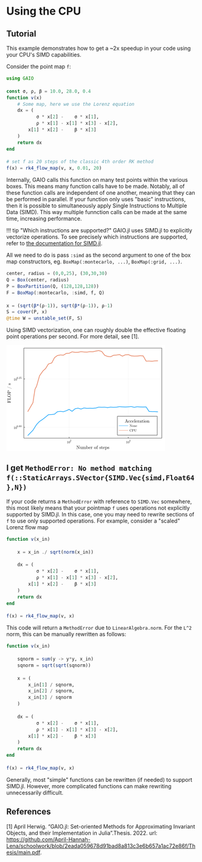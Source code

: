 # Using the CPU

## Tutorial

This example demonstrates how to get a ~2x speedup in your code using your CPU's SIMD capabilities. 

Consider the point map `f`:
```julia
using GAIO

const σ, ρ, β = 10.0, 28.0, 0.4
function v(x)
    # Some map, here we use the Lorenz equation
    dx = (
           σ * x[2] -    σ * x[1],
           ρ * x[1] - x[1] * x[3] - x[2],
        x[1] * x[2] -    β * x[3]
    )
    return dx
end

# set f as 20 steps of the classic 4th order RK method
f(x) = rk4_flow_map(v, x, 0.01, 20)
```

Internally, GAIO calls this function on many test points within the various boxes. This means many function calls have to be made. Notably, all of these function calls are independent of one another, meaning that they can be performed in parallel. If your function only uses "basic" instructions, then it is possible to simultaneously apply Single Instructions to Multiple Data (SIMD). This way multiple funnction calls can be made at the same time, increasing performance. 

!!! tip "Which instructions are supported?"
    GAIO.jl uses SIMD.jl to explicitly vectorize operations. To see precisely which instructions are supported, refer to [the documentation for SIMD.jl](https://github.com/eschnett/SIMD.jl.git). 

All we need to do is pass `:simd` as the second argument to one of the box map constructors, eg. `BoxMap(:montecarlo, ...)`, `BoxMap(:grid, ...)`. 
```julia
center, radius = (0,0,25), (30,30,30)
Q = Box(center, radius)
P = BoxPartition(Q, (128,128,128))
F = BoxMap(:montecarlo, :simd, f, Q)

x = (sqrt(β*(ρ-1)), sqrt(β*(ρ-1)), ρ-1)
S = cover(P, x)
@time W = unstable_set(F, S)
```

Using SIMD vectorization, one can roughly double the effective floating point operations per second. For more detail, see [1]. 

![performance metrics](assets/flops_cpu_loglog.png)

## I get `MethodError: No method matching f(::StaticArrays.SVector{SIMD.Vec{simd,Float64},N})`

If your code returns a `MethodError` with reference to `SIMD.Vec` somewhere, this most likely means that your pointmap `f` uses operations not explicitly supported by SIMD.jl. In this case, one you may need to rewrite sections of `f` to use only supported operations. For example, consider a "scaled" Lorenz flow map 
```julia
function v(x_in)
    
    x = x_in ./ sqrt(norm(x_in))

    dx = (
           σ * x[2] -    σ * x[1],
           ρ * x[1] - x[1] * x[3] - x[2],
        x[1] * x[2] -    β * x[3]
    )
    return dx
end

f(x) = rk4_flow_map(v, x)
```
This code will return a `MethodError` due to `LinearAlgebra.norm`. For the ``L^2`` norm, this can be manually rewritten as follows: 
```julia
function v(x_in)
    
    sqnorm = sum(y -> y*y, x_in)
    sqnorm = sqrt(sqrt(sqnorm))

    x = (
        x_in[1] / sqnorm,
        x_in[2] / sqnorm,
        x_in[3] / sqnorm
    )

    dx = (
           σ * x[2] -    σ * x[1],
           ρ * x[1] - x[1] * x[3] - x[2],
        x[1] * x[2] -    β * x[3]
    )
    return dx
end

f(x) = rk4_flow_map(v, x)
```
Generally, most "simple" functions can be rewritten (if needed) to support SIMD.jl. However, more complicated functions can make rewriting unnecessarily difficult. 

## References

[1] April Herwig. “GAIO.jl: Set-oriented Methods for Approximating Invariant Objects, and their Implementation in Julia”.Thesis. 2022. url: https://github.com/April-Hannah-Lena/schoolwork/blob/2eada059678d91bad8a813c3e6b657a1ac72e86f/Thesis/main.pdf. 
